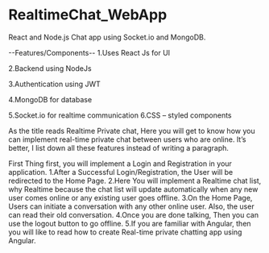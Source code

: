 # RealtimeChat_WebApp
React and Node.js Chat app using Socket.io and MongoDB.

--Features/Components--
1.Uses React Js for UI

2.Backend using NodeJs

3.Authentication using JWT

4.MongoDB for database

5.Socket.io for realtime communication
6.CSS – styled components

As the title reads Realtime Private chat, Here you will get to know how you can implement real-time private chat between users who are online. It’s better, I list down all these features instead of writing a paragraph.

First Thing first, you will implement a Login and Registration in your application.
1.After a Successful Login/Registration, the User will be redirected to the Home Page.
2.Here You will implement a Realtime chat list, why Realtime because the chat list will update automatically when any new user comes online or any existing user goes offline.
3.On the Home Page, Users can initiate a conversation with any other online user. Also, the user can read their old conversation.
4.Once you are done talking, Then you can use the logout button to go offline.
5.If you are familiar with Angular, then you will like to read how to create Real-time private chatting app using Angular.
